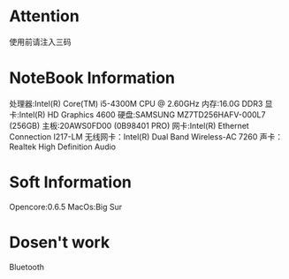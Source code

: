 # Attention
使用前请注入三码
# NoteBook Information
处理器:Intel(R) Core(TM) i5-4300M CPU @ 2.60GHz
内存:16.0G DDR3
显卡:Intel(R) HD Graphics 4600
硬盘:SAMSUNG MZ7TD256HAFV-000L7 (256GB)
主板:20AWS0FD00 (0B98401 PRO)
网卡:Intel(R) Ethernet Connection I217-LM
无线网卡：Intel(R) Dual Band Wireless-AC 7260
声卡：Realtek High Definition Audio
# Soft Information
Opencore:0.6.5
MacOs:Big Sur
# Dosen't work
Bluetooth
